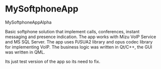 # MySoftphoneApp
MySoftphoneAppAlpha

Basic softphone solution that implement calls, conferences, instant messaging and presence indication.
The app works with Mizu VoIP Service and MS SQL Server. 
The app uses PJSUA2 library and opus codec library for implementing VoIP.
The business logic was written in Qt/C++, the GUI was written in QML.

Its just test version of the app so its need to fix.
